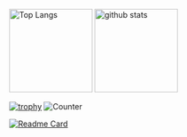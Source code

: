 <p align="left"> 
  <img alt="Top Langs" height="150px" src="https://github-readme-stats.vercel.app/api/top-langs/?username=yumekiti&layout=compact&count_private=true&show_icons=true&theme=onedark" />
  <img alt="github stats" height="150px" src="https://github-readme-stats.vercel.app/api?username=yumekiti&count_private=true&show_icons=true&show_icons=true&theme=onedark" />
</p>

[![trophy](https://github-profile-trophy.vercel.app/?username=yumekiti&theme=onedark&column=7
)](https://github.com/ryo-ma/github-profile-trophy)
![Counter](https://profile-counter.glitch.me/yumekiti/count.svg)

[![Readme Card](https://github-readme-stats.vercel.app/api/pin/?username=yumekiti&repo=Laravel&title_color=fff&icon_color=f9f9f9&text_color=9f9f9f&bg_color=151515)](https://github.com/yumekiti/Laravel)
